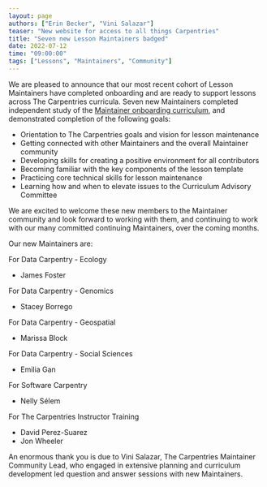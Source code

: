 ```yaml
---
layout: page
authors: ["Erin Becker", "Vini Salazar"]
teaser: "New website for access to all things Carpentries"
title: "Seven new Lesson Maintainers badged"
date: 2022-07-12
time: "09:00:00"
tags: ["Lessons", "Maintainers", "Community"]
---
```


We are pleased to announce that our most recent cohort of Lesson Maintainers have completed onboarding and are ready to support lessons across The Carpentries curricula. Seven new Maintainers completed independent study of the [Maintainer onboarding curriculum](https://carpentries.github.io/maintainer-onboarding/), and demonstrated completion of the following goals:

- Orientation to The Carpentries goals and vision for lesson maintenance
- Getting connected with other Maintainers and the overall Maintainer community
- Developing skills for creating a positive environment for all contributors
- Becoming familiar with the key components of the lesson template
- Practicing core technical skills for lesson maintenance
- Learning how and when to elevate issues to the Curriculum Advisory Committee

We are excited to welcome these new members to the Maintainer community and look forward to working with them, and continuing to work with our many committed continuing Maintainers, over the coming months.

Our new Maintainers are:

For Data Carpentry - Ecology
* James Foster

For Data Carpentry - Genomics
* Stacey Borrego

For Data Carpentry - Geospatial
* Marissa Block

For Data Carpentry - Social Sciences
* Emilia Gan

For Software Carpentry
* Nelly Sélem

For The Carpentries Instructor Training
* David Perez-Suarez
* Jon Wheeler

An enormous thank you is due to Vini Salazar, The Carpentries Maintainer Community Lead, who engaged in extensive planning and curriculum development led question and answer sessions with new Maintainers.

